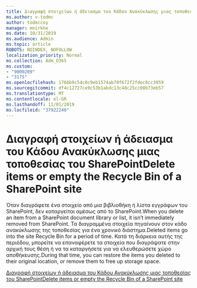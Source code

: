 ```yaml
---
title: Διαγραφή στοιχείων ή άδειασμα του Κάδου Ανακύκλωσης μιας τοποθεσίας του SharePoint
ms.author: v-todmc
author: todmccoy
manager: mnirkhe
ms.date: 10/31/2019
ms.audience: Admin
ms.topic: article
ROBOTS: NOINDEX, NOFOLLOW
localization_priority: Normal
ms.collection: Adm_O365
ms.custom:
- "9000209"
- "3175"
ms.openlocfilehash: 1766b9c54c0c9eb1574ab70f672f2fdec8cc3959
ms.sourcegitcommit: df4c12727ce9c53b1abdc13c48c25cc00b73eb57
ms.translationtype: MT
ms.contentlocale: el-GR
ms.lasthandoff: 11/01/2019
ms.locfileid: "37922240"
---
```

# <a name="delete-items-or-empty-the-recycle-bin-of-a-sharepoint-site"></a><span data-ttu-id="513bb-102">Διαγραφή στοιχείων ή άδειασμα του Κάδου Ανακύκλωσης μιας τοποθεσίας του SharePoint</span><span class="sxs-lookup"><span data-stu-id="513bb-102">Delete items or empty the Recycle Bin of a SharePoint site</span></span> 

<span data-ttu-id="513bb-103">Όταν διαγράφετε ένα στοιχείο από μια βιβλιοθήκη ή λίστα εγγράφων του SharePoint, δεν καταργείται αμέσως από το SharePoint.</span><span class="sxs-lookup"><span data-stu-id="513bb-103">When you delete an item from a SharePoint document library or list, it isn’t immediately removed from SharePoint.</span></span> <span data-ttu-id="513bb-104">Τα διαγραμμένα στοιχεία πηγαίνουν στον κάδο ανακύκλωσης της τοποθεσίας για ένα χρονικό διάστημα.</span><span class="sxs-lookup"><span data-stu-id="513bb-104">Deleted items go into the site Recycle Bin for a period of time.</span></span> <span data-ttu-id="513bb-105">Κατά τη διάρκεια αυτής της περιόδου, μπορείτε να επαναφέρετε τα στοιχεία που διαγράψατε στην αρχική τους θέση ή να τα καταργήσετε για να ελευθερώσετε χώρο αποθήκευσης.</span><span class="sxs-lookup"><span data-stu-id="513bb-105">During that time, you can restore the items you deleted to their original location, or remove them to free up storage space.</span></span>

[<span data-ttu-id="513bb-106">Διαγραφή στοιχείων ή άδειασμα του Κάδου Ανακύκλωσης μιας τοποθεσίας του SharePoint</span><span class="sxs-lookup"><span data-stu-id="513bb-106">Delete items or empty the Recycle Bin of a SharePoint site</span></span>](https://support.office.com/article/delete-items-or-empty-the-recycle-bin-of-a-sharepoint-site-2e713599-d13e-40d6-96dc-66f0a366f74e?ui=en-US&rs=en-US&ad=US#ID0EAADAAA=Online)